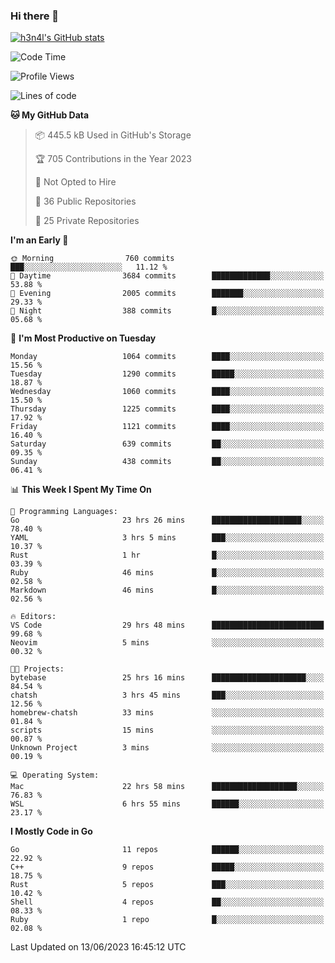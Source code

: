 ### Hi there 👋

[![h3n4l's GitHub stats](https://github-readme-stats.vercel.app/api?username=h3n4l&count_private=true&show_icons=true&theme=radical)](https://github.com/h3n4l/github-readme-stats)

<!--START_SECTION:waka-->
![Code Time](http://img.shields.io/badge/Code%20Time-1%2C312%20hrs%2044%20mins-blue)

![Profile Views](http://img.shields.io/badge/Profile%20Views-1-blue)

![Lines of code](https://img.shields.io/badge/From%20Hello%20World%20I%27ve%20Written-3.1%20million%20lines%20of%20code-blue)

**🐱 My GitHub Data** 

> 📦 445.5 kB Used in GitHub's Storage 
 > 
> 🏆 705 Contributions in the Year 2023
 > 
> 🚫 Not Opted to Hire
 > 
> 📜 36 Public Repositories 
 > 
> 🔑 25 Private Repositories 
 > 
**I'm an Early 🐤** 

```text
🌞 Morning                760 commits         ███░░░░░░░░░░░░░░░░░░░░░░   11.12 % 
🌆 Daytime                3684 commits        █████████████░░░░░░░░░░░░   53.88 % 
🌃 Evening                2005 commits        ███████░░░░░░░░░░░░░░░░░░   29.33 % 
🌙 Night                  388 commits         █░░░░░░░░░░░░░░░░░░░░░░░░   05.68 % 
```
📅 **I'm Most Productive on Tuesday** 

```text
Monday                   1064 commits        ████░░░░░░░░░░░░░░░░░░░░░   15.56 % 
Tuesday                  1290 commits        █████░░░░░░░░░░░░░░░░░░░░   18.87 % 
Wednesday                1060 commits        ████░░░░░░░░░░░░░░░░░░░░░   15.50 % 
Thursday                 1225 commits        ████░░░░░░░░░░░░░░░░░░░░░   17.92 % 
Friday                   1121 commits        ████░░░░░░░░░░░░░░░░░░░░░   16.40 % 
Saturday                 639 commits         ██░░░░░░░░░░░░░░░░░░░░░░░   09.35 % 
Sunday                   438 commits         ██░░░░░░░░░░░░░░░░░░░░░░░   06.41 % 
```


📊 **This Week I Spent My Time On** 

```text
💬 Programming Languages: 
Go                       23 hrs 26 mins      ████████████████████░░░░░   78.40 % 
YAML                     3 hrs 5 mins        ███░░░░░░░░░░░░░░░░░░░░░░   10.37 % 
Rust                     1 hr                █░░░░░░░░░░░░░░░░░░░░░░░░   03.39 % 
Ruby                     46 mins             █░░░░░░░░░░░░░░░░░░░░░░░░   02.58 % 
Markdown                 46 mins             █░░░░░░░░░░░░░░░░░░░░░░░░   02.56 % 

🔥 Editors: 
VS Code                  29 hrs 48 mins      █████████████████████████   99.68 % 
Neovim                   5 mins              ░░░░░░░░░░░░░░░░░░░░░░░░░   00.32 % 

🐱‍💻 Projects: 
bytebase                 25 hrs 16 mins      █████████████████████░░░░   84.54 % 
chatsh                   3 hrs 45 mins       ███░░░░░░░░░░░░░░░░░░░░░░   12.56 % 
homebrew-chatsh          33 mins             ░░░░░░░░░░░░░░░░░░░░░░░░░   01.84 % 
scripts                  15 mins             ░░░░░░░░░░░░░░░░░░░░░░░░░   00.87 % 
Unknown Project          3 mins              ░░░░░░░░░░░░░░░░░░░░░░░░░   00.19 % 

💻 Operating System: 
Mac                      22 hrs 58 mins      ███████████████████░░░░░░   76.83 % 
WSL                      6 hrs 55 mins       ██████░░░░░░░░░░░░░░░░░░░   23.17 % 
```

**I Mostly Code in Go** 

```text
Go                       11 repos            ██████░░░░░░░░░░░░░░░░░░░   22.92 % 
C++                      9 repos             █████░░░░░░░░░░░░░░░░░░░░   18.75 % 
Rust                     5 repos             ███░░░░░░░░░░░░░░░░░░░░░░   10.42 % 
Shell                    4 repos             ██░░░░░░░░░░░░░░░░░░░░░░░   08.33 % 
Ruby                     1 repo              █░░░░░░░░░░░░░░░░░░░░░░░░   02.08 % 
```




 Last Updated on 13/06/2023 16:45:12 UTC
<!--END_SECTION:waka-->

